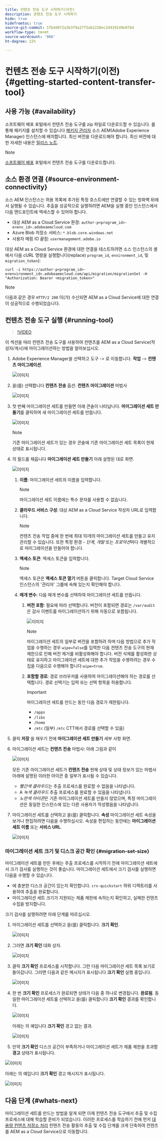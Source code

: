 ```yaml
---
title: 컨텐츠 전송 도구 시작하기(이전)
description: 콘텐츠 전송 도구 시작하기
hide: true
hidefromtoc: true
source-git-commit: 1fb4d0f2a3b3f9a27f5ab1228ec2d419149e0764
workflow-type: tm+mt
source-wordcount: '966'
ht-degree: 22%

---
```


# 컨텐츠 전송 도구 시작하기(이전) {#getting-started-content-transfer-tool}


## 사용 가능 {#availability}

소프트웨어 배포 포털에서 컨텐츠 전송 도구를 zip 파일로 다운로드할 수 있습니다. 를 통해 패키지를 설치할 수 있습니다 [패키지 관리자](/help/implementing/developing/tools/package-manager.md) 소스 AEM(Adobe Experience Manager) 인스턴스에 배치합니다. 최신 버전을 다운로드해야 합니다. 최신 버전에 대한 자세한 내용은 [릴리스 노트](https://experienceleague.adobe.com/docs/experience-manager-cloud-service/release-notes/aem-cloud-changes.html?lang=ko-kr).

>[!NOTE]
>[소프트웨어 배포](https://experience.adobe.com/#/downloads/content/software-distribution/en/aemcloud.html) 포털에서 컨텐츠 전송 도구를 다운로드합니다.

## 소스 환경 연결 {#source-environment-connectivity}

소스 AEM 인스턴스는 허용 목록에 추가된 특정 호스트에만 연결할 수 있는 방화벽 뒤에서 실행될 수 있습니다. 추출을 성공적으로 실행하려면 AEM을 실행 중인 인스턴스에서 다음 엔드포인트에 액세스할 수 있어야 합니다.

* 대상 AEM as a Cloud Service 환경: `author-p<program_id>-e<env_id>.adobeaemcloud.com`
* Azure Blob 저장소 서비스: `*.blob.core.windows.net`
* 사용자 매핑 IO 끝점: `usermanagement.adobe.io`

대상 AEM as a Cloud Service 환경에 대한 연결을 테스트하려면 소스 인스턴스의 셸에서 다음 cURL 명령을 실행합니다(replace) `program_id`, `environment_id`, 및 `migration_token`):

`curl -i https://author-p<program_id>-e<environment_id>.adobeaemcloud.com/api/migration/migrationSet -H "Authorization: Bearer <migration_token>"`

>[!NOTE]
>다음과 같은 경우 `HTTP/2 200` 이(가) 수신되면 AEM as a Cloud Service에 대한 연결이 성공적으로 수행되었습니다.

## 컨텐츠 전송 도구 실행 {#running-tool}

>[!VIDEO](https://video.tv.adobe.com/v/35460/?quality=12&learn=on)


이 섹션을 따라 컨텐츠 전송 도구를 사용하여 컨텐츠를 AEM as a Cloud Service(작성자/게시)에 마이그레이션하는 방법을 알아보십시오.

1. Adobe Experience Manager을 선택하고 도구 -> 로 이동합니다. **작업** -> **컨텐츠 마이그레이션**.

   ![이미지](/help/journey-migration/content-transfer-tool/assets-ctt/ctt01.png)

1. 을(를) 선택합니다 **컨텐츠 전송** 옵션: **컨텐츠 마이그레이션** 마법사

   ![이미지](/help/journey-migration/content-transfer-tool/assets-ctt/ctt02.png)


1. 첫 번째 마이그레이션 세트를 만들면 아래 콘솔이 나타납니다. **마이그레이션 세트 만들기**&#x200B;를 클릭하여 새 마이그레이션 세트를 만듭니다.

   ![이미지](/help/journey-migration/content-transfer-tool/assets-ctt/ctt03.png)

   >[!NOTE]
   >기존 마이그레이션 세트가 있는 경우 콘솔에 기존 마이그레이션 세트 목록이 현재 상태로 표시됩니다.


1. 의 필드를 채웁니다 **마이그레이션 세트 만들기** 아래 설명된 대로 화면.

   ![이미지](/help/journey-migration/content-transfer-tool/assets-ctt/ctt04.png)

   1. **이름**: 마이그레이션 세트의 이름을 입력합니다.
      >[!NOTE]
      >마이그레이션 세트 이름에는 특수 문자를 사용할 수 없습니다.

   1. **클라우드 서비스 구성**: 대상 AEM as a Cloud Service 작성자 URL로 입력합니다.

      >[!NOTE]
      >컨텐츠 전송 작업 중에 한 번에 최대 10개의 마이그레이션 세트를 만들고 유지 관리할 수 있습니다.
      >또한 특정 환경 - *단계*, *개발* 또는 *프로덕션*&#x200B;마다 개별적으로 마이그레이션을 만들어야 합니다.

   1. **액세스 토큰**: 액세스 토큰을 입력합니다.

      >[!NOTE]
      >액세스 토큰은 **액세스 토큰 열기** 버튼을 클릭합니다. Target Cloud Service 인스턴스의 &#39;관리자&#39; 그룹에 속해 있는지 확인해야 합니다.

   1. **매개 변수**: 다음 매개 변수를 선택하여 마이그레이션 세트를 만듭니다.

      1. **버전 포함**: 필요에 따라 선택합니다. 버전이 포함되면 경로는 `/var/audit` 은 감사 이벤트를 마이그레이션하기 위해 자동으로 포함됩니다.

         ![이미지](/help/journey-migration/content-transfer-tool/assets-ctt/ctt05.png)

         >[!NOTE]
         >마이그레이션 세트의 일부로 버전을 포함하려 하며 다음 방법으로 추가 작업을 수행하는 경우 `wipe=false`를 입력한 다음 컨텐츠 전송 도구의 현재 제한으로 인해 버전 제거를 비활성화해야 합니다. 버전 삭제를 활성화한 상태로 유지하고 마이그레이션 세트에 대한 추가 작업을 수행하려는 경우 수집을 다음으로 수행해야 합니다 `wipe=true`.


      1. **포함할 경로**: 경로 브라우저를 사용하여 마이그레이션해야 하는 경로를 선택합니다. 경로 선택기는 입력 또는 선택 항목을 허용합니다.

         >[!IMPORTANT]
         >마이그레이션 세트를 만드는 동안 다음 경로가 제한됩니다.
         >* `/apps`
         >* `/libs`
         >* `/home`
         >* `/etc` (일부) `/etc` CTT에서 경로를 선택할 수 있음)


1. 클릭 **저장** 을 채우기 전에 **마이그레이션 세트 만들기** 세부 사항 화면.

1. 마이그레이션 세트는 **컨텐츠 전송** 마법사: 아래 그림과 같이

   ![이미지](/help/journey-migration/content-transfer-tool/assets-ctt/ctt07.png)

   모든 기존 마이그레이션 세트가 **컨텐츠 전송** 현재 상태 및 상태 정보가 있는 마법사 아래에 설명된 이러한 아이콘 중 일부가 표시될 수 있습니다.

   * *빨간색 클라우드*&#x200B;는 추출 프로세스를 완료할 수 없음을 나타냅니다.
   * A *녹색 클라우드* 추출 프로세스를 완료할 수 있음을 나타냅니다.
   * *노란색 아이콘*&#x200B;은 기존 마이그레이션 세트를 만들지 않았으며, 특정 마이그레이션은 동일한 인스턴스에 있는 다른 사용자가 작성했음을 나타냅니다.

1. 마이그레이션 세트를 선택하고 을(를) 클릭합니다. **속성** 마이그레이션 세트 속성을 보거나 편집하려면 다음을 수행하십시오. 속성을 편집하는 동안에는 **마이그레이션 세트 이름** 또는 **서비스 URL**.

   ![이미지](/help/journey-migration/content-transfer-tool/assets-ctt/ctt06.png)

### 마이그레이션 세트 크기 및 디스크 공간 확인 {#migration-set-size}

마이그레이션 세트를 만든 후에는 추출 프로세스를 시작하기 전에 마이그레이션 세트에서 크기 검사를 실행하는 것이 좋습니다.
마이그레이션 세트에서 크기 검사를 실행하면 다음을 수행할 수 있습니다.
* 에 충분한 디스크 공간이 있는지 확인합니다. `crx-quickstart` 하위 디렉토리를 사용하여 추출을 완료합니다.
* 마이그레이션 세트 크기가 지원되는 제품 제한에 속하는지 확인하고, 실패한 컨텐츠 수집을 방지합니다.

크기 검사를 실행하려면 아래 단계를 따르십시오.

1. 마이그레이션 세트를 선택하고 을(를) 클릭합니다. **크기 확인**.

   ![이미지](/help/journey-migration/content-transfer-tool/assets/CTT_CheckSize_image1.png)

1. 그러면 **크기 확인** 대화 상자.

   ![이미지](/help/journey-migration/content-transfer-tool/assets/CTT_CheckSize_image2.png)

1. 클릭 **크기 확인** 프로세스를 시작합니다. 그런 다음 마이그레이션 세트 목록 보기로 돌아갑니다. 그러면 다음과 같은 메시지가 표시됩니다 **크기 확인** 실행 중입니다.

   ![이미지](/help/journey-migration/content-transfer-tool/assets/CTT_CheckSize_image3.png)


1. 한 번 **크기 확인** 프로세스가 완료되면 상태가 다음 중 하나로 변경됩니다. **완료됨**. 동일한 마이그레이션 세트를 선택하고 을(를) 클릭합니다 **크기 확인** 결과를 확인합니다.

   ![이미지](/help/journey-migration/content-transfer-tool/assets/CTT_CheckSize_image4.png)

   아래는 의 예입니다 **크기 확인** 경고 없는 결과.

   ![이미지](/help/journey-migration/content-transfer-tool/assets/CTT_CheckSize_image5.png)

1. 만약 **크기 확인** 디스크 공간이 부족하거나 마이그레이션 세트가 제품 제한을 초과함 **경고** 상태가 표시됩니다.

![이미지](/help/journey-migration/content-transfer-tool/assets/CTT_CheckSize_image6.png)

아래는 의 예입니다 **크기 확인** 경고 메시지가 표시됩니다.

![이미지](/help/journey-migration/content-transfer-tool/assets/CTT_CheckSize_image7.png)


## 다음 단계 {#whats-next}

마이그레이션 세트를 만드는 방법을 알게 되면 이제 컨텐츠 전송 도구에서 추출 및 수집 프로세스에 대해 학습할 준비가 되었습니다. 이러한 프로세스를 학습하기 전에 먼저 [대용량 컨텐츠 저장소 처리](https://experienceleague.adobe.com/docs/experience-manager-cloud-service/moving/cloud-migration/content-transfer-tool/handling-large-content-repositories.html?lang=en) 컨텐츠 전송 활동의 추출 및 수집 단계를 크게 단축하여 컨텐츠를 AEM as a Cloud Service으로 이동합니다.
